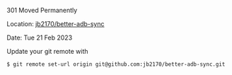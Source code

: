 301 Moved Permanently

Location: [jb2170/better-adb-sync](https://github.com/jb2170/better-adb-sync)

Date: Tue 21 Feb 2023

Update your git remote with

```
$ git remote set-url origin git@github.com:jb2170/better-adb-sync.git
```
